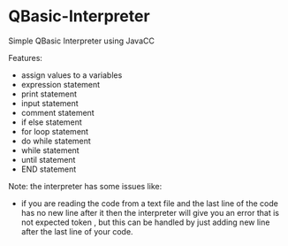 # QBasic-Interpreter
Simple QBasic Interpreter using JavaCC

Features:
- assign values to a variables
- expression statement
- print statement
- input statement
- comment statement
- if else statement
- for loop statement
- do while statement
- while statement
- until statement
- END statement

Note: the interpreter has some issues like:
- if you are reading the code from a text file and the last line of the code has no new line after it 
  then the interpreter will give you an error that is not expected token <EOF>, 
  but this can be handled by just adding new line after the last line of your code.
